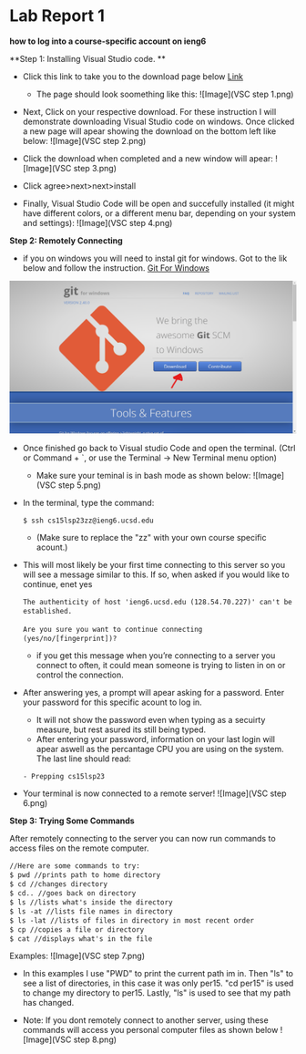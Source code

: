 # Lab Report 1
**how to log into a course-specific account on ieng6**

**Step 1: Installing Visual Studio code. **

* Click this link to take you to the download page below [Link](https://code.visualstudio.com/download)
  * The page should look soomething like this:
![Image](VSC step 1.png)

* Next, Click on your respective download. For these instruction I will demonstrate downloading Visual Studio code on windows.
Once clicked a new page will apear showing the download on the bottom left like below:
![Image](VSC step 2.png)

* Click the download when completed and a new window will apear:
![Image](VSC step 3.png)
* Click agree>next>next>install

* Finally, Visual Studio Code will be open and succefully installed (it might have different colors, or a different menu bar, depending on your system and settings):
![Image](VSC step 4.png)


**Step 2: Remotely Connecting**
* if you on windows you will need to instal git for windows. Got to the lik below and follow the instruction. [Git For Windows](https://gitforwindows.org/)

![Image](Git.png)

* Once finished go back to Visual studio Code and open the terminal. (Ctrl or Command + `, or use the Terminal → New Terminal menu option)
  * Make sure your teminal is in bash mode as shown below:
![Image](VSC step 5.png)
* In the terminal, type the command: 

    ```
    $ ssh cs15lsp23zz@ieng6.ucsd.edu
    ```
    * (Make sure to replace the "zz" with your own course specific acount.)
* This will most likely be your first time connecting to this server so you will see a message similar to this. If so, when asked if you would like to continue, enet yes

    ```
    The authenticity of host 'ieng6.ucsd.edu (128.54.70.227)' can't be established.
    
    Are you sure you want to continue connecting (yes/no/[fingerprint])?
    ```
    
    * if you get this message when you’re connecting to a server you connect to often, it could mean someone is trying to listen in on or control the connection. 

* After answering yes, a prompt will apear asking for a password. Enter your password for this specific acount to log in.
    * It will not show the password even when typing as a secuirty measure, but rest asured its still being typed.
    * After entering your password, information on your last login will apear aswell as the percantage CPU you are using on the system. The last line should read:
    
   ```
   - Prepping cs15lsp23
   ```
* Your terminal is now connected to a remote server!
![Image](VSC step 6.png)
    

**Step 3: Trying Some Commands**
 
After remotely connecting to the server you can now run commands to access files on the remote computer.

```
//Here are some commands to try:
$ pwd //prints path to home directory
$ cd //changes directory
$ cd.. //goes back on directory
$ ls //lists what's inside the directory
$ ls -at //lists file names in directory
$ ls -lat //lists of files in directory in most recent order
$ cp //copies a file or directory
$ cat //displays what's in the file
```
Examples:
    ![Image](VSC step 7.png)
* In this examples I use "PWD" to print the current path im in. Then "ls" to see a list of directories, in this case it was only per15. "cd per15" is used to change my directory to per15. Lastly, "ls" is used to see that my path has changed.

* Note: If you dont remotely connect to another server, using these commands will access you personal computer files as shown below
 ![Image](VSC step 8.png)
